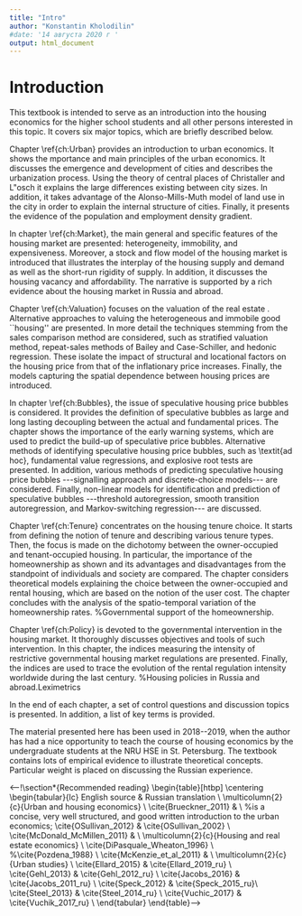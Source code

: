 ```yaml
---
title: "Intro"
author: "Konstantin Kholodilin"
#date: '14 августа 2020 г '
output: html_document
---
```




# Introduction

This textbook is intended to serve as an introduction into the housing economics for the higher school students and all other persons interested in this topic. It  covers six major topics, which are briefly described below. 

Chapter \ref{ch:Urban} provides an introduction to urban economics. It shows the mportance and main principles of the urban economics. It discusses the emergence and development of cities and describes the urbanization process. Using the theory of central places of Christaller and L\"osch it explains the large differences existing between city sizes. In addition, it takes advantage of the Alonso-Mills-Muth model of land use in the city in order to explain the internal structure of cities. Finally, it presents the evidence of the population and employment density gradient.

In chapter \ref{ch:Market}, the main general and specific features of the housing market are presented: heterogeneity, immobility, and expensiveness. Moreover, a stock and flow model of the housing market is introduced that illustrates the interplay of the housing supply and demand as well as the short-run rigidity of supply. In addition, it discusses the housing vacancy and affordability. The narrative is supported by a rich evidence about the housing market in Russia and abroad.

Chapter \ref{ch:Valuation} focuses on the valuation of the real estate . Alternative approaches to valuing the heterogeneous and immobile good ``housing'' are presented. In more detail the techniques stemming from the sales comparison method are considered, such as stratified valuation method, repeat-sales methods of Bailey and Case-Schiller, and hedonic regression. These isolate the impact of structural and locational factors on the housing price from that of the inflationary price increases. Finally, the models capturing the spatial dependence between housing prices are introduced.

In chapter \ref{ch:Bubbles}, the issue of speculative housing price bubbles is considered. It provides the definition of speculative bubbles as large and long lasting decoupling between the actual and fundamental prices. The chapter shows the importance of the early warning systems, which are used to predict the build-up of speculative price bubbles. Alternative methods of identifying speculative housing price bubbles, such as \textit{ad hoc}, fundamental value regressions, and explosive root tests are presented. In addition, various methods of predicting speculative housing price bubbles ---signalling approach and discrete-choice models--- are considered. Finally, non-linear models for identification and prediction of speculative bubbles ---threshold autoregression, smooth transition autoregression, and Markov-switching regression--- are discussed.

Chapter \ref{ch:Tenure} concentrates on the housing tenure choice. It starts from defining the notion of tenure and describing various tenure types. Then, the focus is made on the dichotomy between the owner-occupied and tenant-occupied housing. In particular, the importance of the homeownership as shown and its advantages and disadvantages from the standpoint of individuals and society are compared. The chapter considers theoretical models explaining the choice between the owner-occupied and rental housing, which are based on the notion of the user cost. The chapter concludes with the analysis of the spatio-temporal variation of the homeownership rates.  %Governmental support of the homeownership.

Chapter \ref{ch:Policy} is devoted to the governmental intervention in the housing market. It thoroughly discusses objectives and tools of such intervention. In this chapter, the indices measuring the intensity of restrictive governmental housing market regulations are presented. Finally, the indices are used to trace the evolution of the rental regulation intensity worldwide during the last century. %Housing policies in Russia and abroad.Leximetrics

In the end of each chapter, a set of control questions and discussion topics is presented. In addition, a list of key terms is provided. 

The material presented here has been used in 2018--2019, when the author has had a nice opportunity to teach the course of housing economics by the undergraduate students at the NRU HSE in St. Petersburg. The textbook contains lots of empirical evidence to illustrate theoretical concepts. Particular weight is placed on discussing the Russian experience.

<--!\section*{Recommended reading}
\begin{table}[htbp]
\centering
\begin{tabular}{lc}
English source & Russian translation \\
\multicolumn{2}{c}{Urban and housing economics} \\
\cite{Brueckner_2011} & \\ %is a concise, very well structured, and good written introduction to the urban economics;
\cite{OSullivan_2012} & \cite{OSullivan_2002} \\
\cite{McDonald_McMillen_2011} & \\
\multicolumn{2}{c}{Housing and real estate economics}		\\
\cite{DiPasquale_Wheaton_1996} \\
%\cite{Pozdena_1988} \\
\cite{McKenzie_et_al_2011} & \\
\multicolumn{2}{c}{Urban studies} \\
\cite{Ellard_2015} & \cite{Ellard_2019_ru} \\
\cite{Gehl_2013} & \cite{Gehl_2012_ru} \\
\cite{Jacobs_2016} & \cite{Jacobs_2011_ru} \\
\cite{Speck_2012} & \cite{Speck_2015_ru}\\
\cite{Steel_2013} & \cite{Steel_2014_ru} \\
\cite{Vuchic_2017} & \cite{Vuchik_2017_ru} \\
\end{tabular}
\end{table}-->
